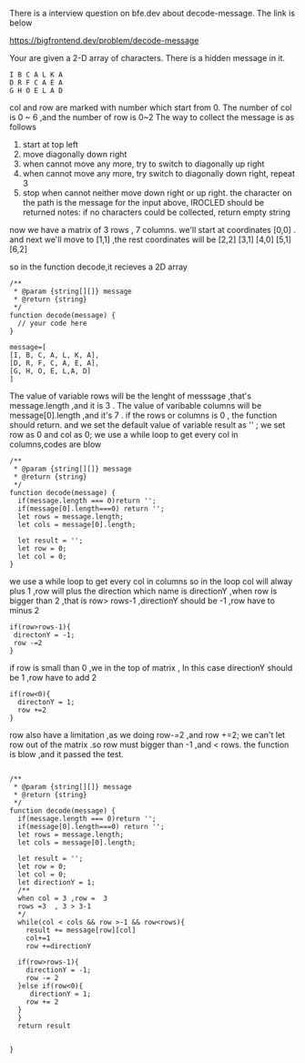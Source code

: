 There is a interview question on bfe.dev about decode-message. The link is below 

https://bigfrontend.dev/problem/decode-message


Your are given a 2-D array of characters. There is a hidden message in it.

     
 
   ```
   I B C A L K A
   D R F C A E A
   G H O E L A D
```
col and row are marked with number which start from 0. The number of col is  0 ~ 6 ,and the number of row is 0~2
The way to collect the message is as follows
1. start at top left
2. move diagonally down right
3. when cannot move any more, try to switch to diagonally up right
4. when cannot move any more, try switch to diagonally down right, repeat 3
5. stop when cannot neither move down right or up right. the character on the path is the message
for the input above, IROCLED should be returned
notes:
if no characters could be collected, return empty string

now we have a matrix of 3 rows , 7 columns.
we'll start at  coordinates   [0,0] . and next we'll move to [1,1] ,the rest coordinates will be [2,2] 
[3,1]  [4,0] [5,1] [6,2] 

so in the function  decode,it recieves  a 2D array
```
/**
 * @param {string[][]} message
 * @return {string}
 */
function decode(message) {
  // your code here
}
```
```
message=[
[I, B, C, A, L, K, A],
[D, R, F, C, A, E, A],
[G, H, O, E, L,A, D]
]
```

The value of variable   rows will be the lenght of messsage ,that's  message.length ,and it is 3 .
The  value of  varibable columns will be message[0].length ,and  it's 7 .
if the rows or columns is 0 , the function should return.
and we set the default value  of variable  result as '' ;
we set row as 0 and  col as 0;
we use a while loop  to get every col in columns,codes are blow
```
/**
 * @param {string[][]} message
 * @return {string}
 */
function decode(message) {
  if(message.length === 0)return '';
  if(message[0].length===0) return '';
  let rows = message.length;
  let cols = message[0].length;

  let result = '';
  let row = 0;
  let col = 0;
}
```

   we use a while loop to get every col in columns
 so in the loop  col will alway plus 1    ,row will plus the direction which name is directionY ,when row is bigger than 2 ,that is row> rows-1 ,directionY should be -1 ,row have to minus 2
 ```
if(row>rows-1){
  directonY = -1;
  row -=2
}
```


if row is small than 0 ,we in the top of matrix , In this case directionY should be 1 ,row have to add 2
```
if(row<0){
  directonY = 1;
  row +=2
}
```



row also have a  limitation ,as we  doing row-=2 ,and row +=2; we can't let row out of the matrix .so row must bigger than -1 ,and < rows.
the function is blow ,and it passed the test.
```

/**
 * @param {string[][]} message
 * @return {string}
 */
function decode(message) {
  if(message.length === 0)return '';
  if(message[0].length===0) return '';
  let rows = message.length;
  let cols = message[0].length;

  let result = '';
  let row = 0;
  let col = 0;
  let directionY = 1;
  /**
  when col = 3 ,row =  3  
  rows =3  , 3 > 3-1
  */
  while(col < cols && row >-1 && row<rows){
    result += message[row][col]
    col+=1
    row +=directionY
  
  if(row>rows-1){
    directionY = -1;
    row -= 2
  }else if(row<0){
     directionY = 1;
    row += 2
  }
  }
  return result

  
}
```





